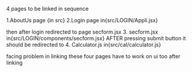 4 pages to be linked in sequence

1.AboutUs page {in src}
2.Login page in{src/LOGIN/Appli.jsx}

then after login redirected to page secform.jsx
3. secform.jsx in{src/LOGIN/components/secform.jsx}
AFTER pressing submit button it should be redirected to 
4. Calculator.js in{src/cal/calculator.js}

facing problem in linking these four pages
have to work on ui too after linking
